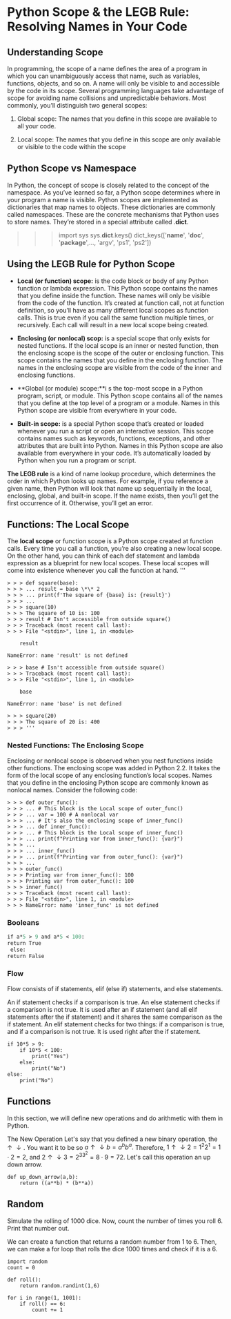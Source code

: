 # Python Scope & the LEGB Rule: Resolving Names in Your Code

## Understanding Scope

In programming, the scope of a name defines the area of a program in which you can unambiguously access that name, such as variables, functions, objects, and so on. A name will only be visible to and accessible by the code in its scope. Several programming languages take advantage of scope for avoiding name collisions and unpredictable behaviors. Most commonly, you’ll distinguish two general scopes:

1. Global scope: The names that you define in this scope are available to all your code.

2. Local scope: The names that you define in this scope are only available or visible to the code within the scope

## Python Scope vs Namespace

In Python, the concept of scope is closely related to the concept of the namespace. As you’ve learned so far, a Python scope determines where in your program a name is visible. Python scopes are implemented as dictionaries that map names to objects. These dictionaries are commonly called namespaces. These are the concrete mechanisms that Python uses to store names. They’re stored in a special attribute called .**dict**.

> > > import sys
> > > sys.**dict**.keys()
> > > dict_keys(['__name__', '__doc__', '__package__',..., 'argv', 'ps1', 'ps2'])

## Using the LEGB Rule for Python Scope

- **Local (or function) scope:**
  is the code block or body of any Python function or lambda expression. This Python scope contains the names that you define inside the function. These names will only be visible from the code of the function. It’s created at function call, not at function definition, so you’ll have as many different local scopes as function calls. This is true even if you call the same function multiple times, or recursively. Each call will result in a new local scope being created.

* **Enclosing (or nonlocal) scop:**
  is a special scope that only exists for nested functions. If the local scope is an inner or nested function, then the enclosing scope is the scope of the outer or enclosing function. This scope contains the names that you define in the enclosing function. The names in the enclosing scope are visible from the code of the inner and enclosing functions.

* **Global (or module) scope:**i
  s the top-most scope in a Python program, script, or module. This Python scope contains all of the names that you define at the top level of a program or a module. Names in this Python scope are visible from everywhere in your code.

* **Built-in scope:**
  is a special Python scope that’s created or loaded whenever you run a script or open an interactive session. This scope contains names such as keywords, functions, exceptions, and other attributes that are built into Python. Names in this Python scope are also available from everywhere in your code. It’s automatically loaded by Python when you run a program or script.

**The LEGB rule** is a kind of name lookup procedure, which determines the order in which Python looks up names. For example, if you reference a given name, then Python will look that name up sequentially in the local, enclosing, global, and built-in scope. If the name exists, then you’ll get the first occurrence of it. Otherwise, you’ll get an error.

## Functions: The Local Scope

The **local scope** or function scope is a Python scope created at function calls. Every time you call a function, you’re also creating a new local scope. On the other hand, you can think of each def statement and lambda expression as a blueprint for new local scopes. These local scopes will come into existence whenever you call the function at hand.
'''

```
> > > def square(base):
> > > ... result = base \*\* 2
> > > ... print(f'The square of {base} is: {result}')
> > > ...
> > > square(10)
> > > The square of 10 is: 100
> > > result # Isn't accessible from outside square()
> > > Traceback (most recent call last):
> > > File "<stdin>", line 1, in <module>

    result

NameError: name 'result' is not defined

> > > base # Isn't accessible from outside square()
> > > Traceback (most recent call last):
> > > File "<stdin>", line 1, in <module>

    base

NameError: name 'base' is not defined

> > > square(20)
> > > The square of 20 is: 400
> > > '''
```

### Nested Functions: The Enclosing Scope

Enclosing or nonlocal scope is observed when you nest functions inside other functions. The enclosing scope was added in Python 2.2. It takes the form of the local scope of any enclosing function’s local scopes. Names that you define in the enclosing Python scope are commonly known as nonlocal names. Consider the following code:

```
> > > def outer_func():
> > > ... # This block is the Local scope of outer_func()
> > > ... var = 100 # A nonlocal var
> > > ... # It's also the enclosing scope of inner_func()
> > > ... def inner_func():
> > > ... # This block is the Local scope of inner_func()
> > > ... print(f"Printing var from inner_func(): {var}")
> > > ...
> > > ... inner_func()
> > > ... print(f"Printing var from outer_func(): {var}")
> > > ...
> > > outer_func()
> > > Printing var from inner_func(): 100
> > > Printing var from outer_func(): 100
> > > inner_func()
> > > Traceback (most recent call last):
> > > File "<stdin>", line 1, in <module>
> > > NameError: name 'inner_func' is not defined
```

### Booleans

```def check(a):
if a*5 > 9 and a*5 < 100:
return True
 else:
return False
```

### Flow

Flow consists of if statements, elif (else if) statements, and else statements.

An if statement checks if a comparison is true.
An else statement checks if a comparison is not true. It is used after an if statement (and all elif statements after the if statement) and it shares the same comparison as the if statement.
An elif statement checks for two things: if a comparison is true, and if a comparison is not true. It is used right after the if statement.

```
if 10*5 > 9:
    if 10*5 < 100:
        print("Yes")
    else:
        print("No")
else:
    print("No")
```

## Functions

In this section, we will define new operations and do arithmetic with them in Python.

The New Operation
Let's say that you defined a new binary operation, the $\uparrow \downarrow.$ You want it to be so $a \uparrow \downarrow b = a^{b}b^{a}.$ Therefore, $1\uparrow \downarrow 2 = 1^{2}2^{1}=1\cdot 2= 2,$ and $2\uparrow \downarrow 3 = 2^33^2 = 8\cdot 9 = 72.$ Let's call this operation an up down arrow.

```
def up_down_arrow(a,b):
    return ((a**b) * (b**a))
```

## Random

Simulate the rolling of 1000 dice. Now, count the number of times you roll 6. Print that number out.

We can create a function that returns a random number from 1 to 6. Then, we can make a for loop that rolls the dice 1000 times and check if it is a 6.

```
import random
count = 0

def roll():
    return random.randint(1,6)

for i in range(1, 1001):
    if roll() == 6:
        count += 1
```
